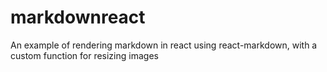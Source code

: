 # markdownreact
An example of rendering markdown in react using react-markdown, with a custom function for resizing images
